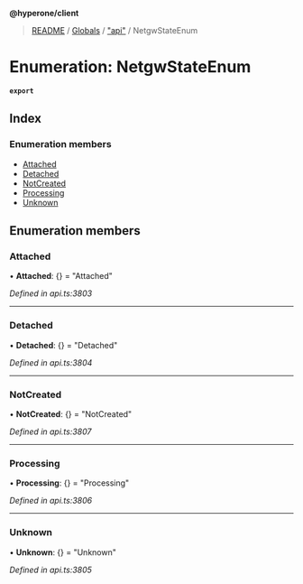 **@hyperone/client**

> [README](../README.md) / [Globals](../globals.md) / ["api"](../modules/_api_.md) / NetgwStateEnum

# Enumeration: NetgwStateEnum

**`export`** 

## Index

### Enumeration members

* [Attached](_api_.netgwstateenum.md#attached)
* [Detached](_api_.netgwstateenum.md#detached)
* [NotCreated](_api_.netgwstateenum.md#notcreated)
* [Processing](_api_.netgwstateenum.md#processing)
* [Unknown](_api_.netgwstateenum.md#unknown)

## Enumeration members

### Attached

•  **Attached**: {} = "Attached"

*Defined in api.ts:3803*

___

### Detached

•  **Detached**: {} = "Detached"

*Defined in api.ts:3804*

___

### NotCreated

•  **NotCreated**: {} = "NotCreated"

*Defined in api.ts:3807*

___

### Processing

•  **Processing**: {} = "Processing"

*Defined in api.ts:3806*

___

### Unknown

•  **Unknown**: {} = "Unknown"

*Defined in api.ts:3805*
